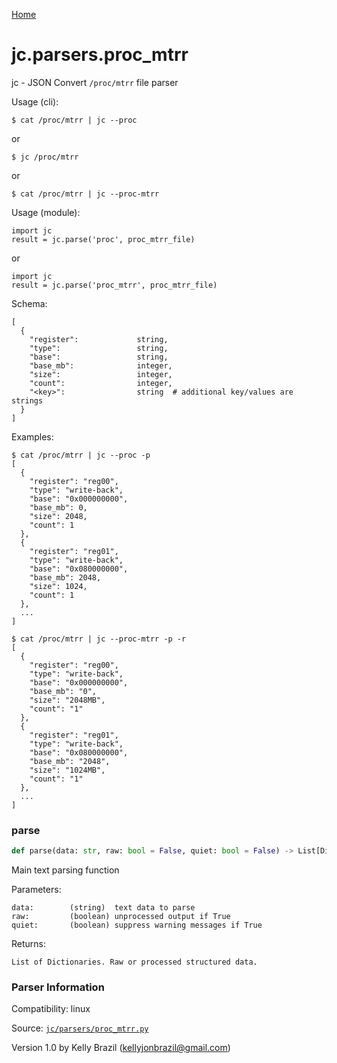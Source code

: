 [Home](https://kellyjonbrazil.github.io/jc/)
<a id="jc.parsers.proc_mtrr"></a>

# jc.parsers.proc_mtrr

jc - JSON Convert `/proc/mtrr` file parser

Usage (cli):

    $ cat /proc/mtrr | jc --proc

or

    $ jc /proc/mtrr

or

    $ cat /proc/mtrr | jc --proc-mtrr

Usage (module):

    import jc
    result = jc.parse('proc', proc_mtrr_file)

or

    import jc
    result = jc.parse('proc_mtrr', proc_mtrr_file)

Schema:

    [
      {
        "register":             string,
        "type":                 string,
        "base":                 string,
        "base_mb":              integer,
        "size":                 integer,
        "count":                integer,
        "<key>":                string  # additional key/values are strings
      }
    ]

Examples:

    $ cat /proc/mtrr | jc --proc -p
    [
      {
        "register": "reg00",
        "type": "write-back",
        "base": "0x000000000",
        "base_mb": 0,
        "size": 2048,
        "count": 1
      },
      {
        "register": "reg01",
        "type": "write-back",
        "base": "0x080000000",
        "base_mb": 2048,
        "size": 1024,
        "count": 1
      },
      ...
    ]

    $ cat /proc/mtrr | jc --proc-mtrr -p -r
    [
      {
        "register": "reg00",
        "type": "write-back",
        "base": "0x000000000",
        "base_mb": "0",
        "size": "2048MB",
        "count": "1"
      },
      {
        "register": "reg01",
        "type": "write-back",
        "base": "0x080000000",
        "base_mb": "2048",
        "size": "1024MB",
        "count": "1"
      },
      ...
    ]

<a id="jc.parsers.proc_mtrr.parse"></a>

### parse

```python
def parse(data: str, raw: bool = False, quiet: bool = False) -> List[Dict]
```

Main text parsing function

Parameters:

    data:        (string)  text data to parse
    raw:         (boolean) unprocessed output if True
    quiet:       (boolean) suppress warning messages if True

Returns:

    List of Dictionaries. Raw or processed structured data.

### Parser Information
Compatibility:  linux

Source: [`jc/parsers/proc_mtrr.py`](https://github.com/kellyjonbrazil/jc/blob/master/jc/parsers/proc_mtrr.py)

Version 1.0 by Kelly Brazil (kellyjonbrazil@gmail.com)
